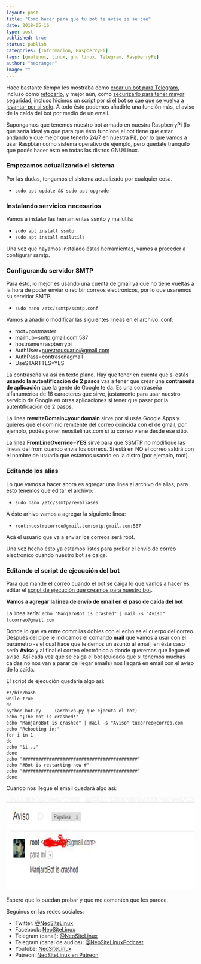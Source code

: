 ```yaml
---
layout: post
title: "Como hacer para que tu bot te avise si se cae"
date: 2018-05-16
type: post
published: true
status: publish
categories: [Informacion, RaspberryPi]
tags: [gnulinux, linux, gnu linux, Telegram, RaspberryPi]
author: "neoranger"
image: ""
---
```


Hace bastante tiempo les mostraba como [crear un bot para Telegram](https://neositelinux.com/techcreando-un-bot-para-telegram/), incluso como [retocarlo](https://neositelinux.com/tech-retocando-nuestro-bot-de-telegram/), y mejor aún, como [securizarlo para tener mayor seguridad](https://neositelinux.com/tech-securizando-un-bot-de-telegram/), incluso hicimos un script por si el bot se cae [que se vuelva a levantar por si solo](https://neositelinux.com/aporte-script-de-ejecucion-para-que-no-se-caiga-el-bot-de-telegram/). A todo ésto podemos añadirle una función más, el aviso de la caída del bot por medio de un email.

Supongamos que tenemos nuestro bot armado en nuestra RaspberryPi (lo que sería ideal ya que para que ésto funcione el bot tiene que estar andando y que mejor que tenerlo 24/7 en nuestra Pi), por lo que vamos a usar Raspbian como sistema operativo de ejemplo, pero quedate tranquilo que podés hacer ésto en todas las distros GNU/Linux.

### Empezamos actualizando el sistema
Por las dudas, tengamos el sistema actualizado por cualquier cosa.

* `sudo apt update && sudo apt upgrade`

### Instalando servicios necesarios
Vamos a instalar las herramientas ssmtp y mailutils:

* `sudo apt install ssmtp`
* `sudo apt install mailutils`

Una vez que hayamos instalado éstas herramientas, vamos a proceder a configurar ssmtp.

### Configurando servidor SMTP
Para ésto, lo mejor es usando una cuenta de gmail ya que no tiene vueltas a la hora de poder enviar o recibir correos electrónicos, por lo que usaremos su servidor SMTP.

* `sudo nano /etc/ssmtp/ssmtp.conf`

Vamos a añadir o modificar las siguientes lineas en el archivo .conf:

* root=postmaster
* mailhub=smtp.gmail.com:587 
* hostname=raspberrypi
* AuthUser=nuestrousuario@gmail.com
* AuthPass=contraseñagmail
* UseSTARTTLS=YES

La contraseña va así en texto plano. Hay que tener en cuenta que si estás **usando la autentificación de 2 pasos** vas a tener que crear una **contraseña de aplicación** que la gente de Google te da. Es una contraseña alfanumérica de 16 caracteres que sirve, justamente para usar nuestro servicio de Google en otras aplicaciones si tener que pasar por la autentificación de 2 pasos.

La linea **rewriteDomain=your.domain** sirve por si usás Google Apps y quieres que el dominio remitente del correo coincida con el de gmail, por ejemplo, podés poner neositelinux.com si tu correo viene desde ese sitio.

La linea **FromLineOverride=YES** sirve para que SSMTP no modifique las lineas del from cuando envía los correos. Si está en NO el correo saldrá con el nombre de usuario que estamos usando en la distro (por ejemplo, root).

### Editando los alias
Lo que vamos a hacer ahora es agregar una linea al archivo de alias, para ésto tenemos que editar el archivo:

* `sudo nano /etc/ssmtp/revaliases`

A éste arhivo vamos a agregar la siguiente linea:

* `root:nuestrocorreo@gmail.com:smtp.gmail.com:587`

Acá el usuario que va a enviar los correos será root.

Una vez hecho ésto ya estamos listos para probar el envio de correo electronico cuando nuestro bot se caiga.

### Editando el script de ejecución del bot
Para que mande el correo cuando el bot se caiga lo que vamos a hacer es editar el [script de ejecución que creamos para nuestro bot](https://neositelinux.com/aporte-script-de-ejecucion-para-que-no-se-caiga-el-bot-de-telegram/).

**Vamos a agregar la linea de envío de email en el paso de caída del bot**

La línea sería:
`echo "ManjaroBot is crashed" | mail -s "Aviso" tucorreo@gmail.com`

Donde lo que va entre commilas dobles con el echo es el cuerpo del correo. Después del pipe le indicamos el comando **mail** que vamos a usar con el parámetro -s el cual hace que le demos un asunto al email, en éste caso sería **Aviso** y al final el correo electrónico a donde queremos que llegue el aviso. Así cada vez que se caiga el bot (cuidado que si tenemos muchas caídas no nos van a parar de llegar emails) nos llegará en email con el aviso de la caída.

El script de ejecución quedaría algo así:

```
#!/bin/bash
while true
do
python bot.py     (archivo.py que ejecuta el bot)
echo "¡The bot is crashed!"
echo "ManjaroBot is crashed" | mail -s "Aviso" tucorreo@correo.com
echo "Rebooting in:"
for i in 1
do
echo "$i..."
done
echo "###########################################"
echo "#Bot is restarting now #"
echo "###########################################"
done
```
Cuando nos llegue el email quedará algo así:
<p align="center">
<img src="/images/aviso_email.JPG" width="700" height="250" alt="_Logo">
</p>


Espero que lo puedan probar y que me comenten que les parece.

Seguinos en las redes sociales:
* Twitter: [@NeoSiteLinux](https://twitter.com/neositelinux)
* Facebook: [NeoSiteLinux](https://facebook.com/neositelinux)
* Telegram (canal): [@NeoSiteLinux](https://t.me/neositelinux)
* Telegram (canal de audios): [@NeoSiteLinuxPodcast](https://t.me/neositelinuxpodcast)
* Youtube: [NeoSiteLinux](https://www.youtube.com/user/neositelinux)
* Patreon: [NeoSiteLinux en Patreon](https://www.patreon.com/NeoSiteLinux)